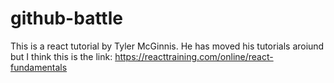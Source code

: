 # github-battle

This is a react tutorial by Tyler McGinnis. He has moved his tutorials aroiund but I think this is the link: https://reacttraining.com/online/react-fundamentals
